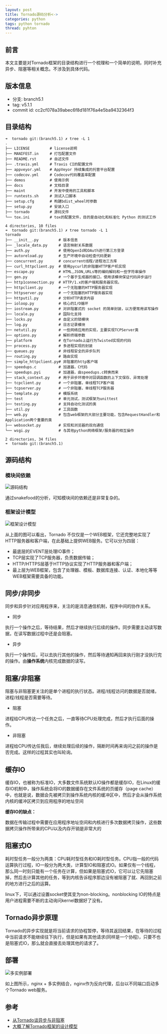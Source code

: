 ```yaml
---
layout: post
title: Tornado源码分析<->
categories: python
tags: python tornado
thread: pyhton
---
```

## 前言
本文主要是对Tornado框架的目录结构进行一个梳理和一个简单的说明，同时补充异步、阻塞等相关概念。不涉及到具体代码。

## 版本信息
* 分支: branch5.1
* tag: v5.1.1
* commit id: cc2cf078a39abec6f8d181f76a4e5ba9432364f3

## 目录结构
```text
➜  tornado git:(branch5.1) ✗ tree -L 1
.
├── LICENSE         # license说明
├── MANIFEST.in     # 打包配置文件
├── README.rst      # 自述文件
├── .travis.yml     # Travis CI的配置文件
├── appveyor.yml    # AppVeyor 持续集成的托管平台配置
├── codecov.yml     # Codecov代码覆盖率配置 
├── demos           # 使用示例
├── docs            # 文档目录
├── maint           # 开发中使用的工具和脚本
├── runtests.sh     # 测试入口脚本
├── setup.cfg       # 构建bdist_wheel时参数
├── setup.py        # 安装入口
├── tornado         # 源码文件
└── tox.ini         # tox的配置文件，目的是自动化和标准化 Python 的测试工作

4 directories, 10 files
➜  tornado git:(branch5.1) ✗ tree tornado -L 1
tornado
├── __init__.py         # 版本信息
├── _locale_data.py     # 语言映射关系数据
├── auth.py             # 使用OpenId和OAuth进行第三方登录
├── autoreload.py       # 生产环境中自动检查代码更新
├── concurrent.py       # concurrent线程/进程池三方库
├── curl_httpclient.py  # 使用pycurl的非阻塞HTTP客户机实现
├── escape.py           # HTML,JSON,URLs等的编码解码和一些字符串操作
├── gen.py              # 一个基于生成器的接口，使用该模块保证代码异步运行
├── http1connection.py  # HTTP/1.x的客户端和服务器实现。
├── httpclient.py       # 一个无阻塞的HTTP服务器实现
├── httpserver.py       # 一个无阻塞的HTTP服务器实现
├── httputil.py         # 分析HTTP请求内容
├── ioloop.py           # 核心的I/O循环
├── iostream.py         # 对非阻塞式的 socket 的简单封装，以方便常用读写操作
├── locale.py           # 国际化支持
├── locks.py            # 自定义的锁模块
├── log.py              # 日志记录模块
├── netutil.py          # 一些网络应用的实现，主要实现TCPServer类
├── options.py          # 解析终端参数
├── platform            # 在Tornado上运行为Twisted实现的代码
├── process.py          # 多进程实现的封装
├── queues.py           # 非线程安全的异步队列
├── routing.py          # 路由实现
├── simple_httpclient.py# 非阻塞的http客户端
├── speedups.c          # 加速器，C代码
├── speedups.pyi        # 加速器，由speedups.c转换而来
├── stack_context.py    # 用于异步环境中对回调函数的上下文保存、异常处理
├── tcpclient.py        # 一个非阻塞，单线程TCP客户端
├── tcpserver.py        # 一个非阻塞，单线程TCP服务器
├── template.py         # 模版系统
├── test                # 单元测试，测试框架为unittest
├── testing.py          # 支持自动化测试的类
├── util.py             # 工具函数
├── web.py              # 包含web框架的大部分主要功能，包含RequestHandler和Application两个重要的类
├── websocket.py        # 实现和浏览器的双向通信
└── wsgi.py             # 与其他python网络框架/服务器的相互操作

2 directories, 34 files
➜  tornado git:(branch5.1)
```

## 源码结构

### 模块间依赖

![源码结构](/static/images/tornado/source_structure.jpg)

通过snakefood的分析，可知模块间的依赖还是非常复杂的。

### 框架设计模型

![框架设计模型](/static/images/tornado/tornado.png)

从上面的图可以看出，Tornado 不仅仅是一个WEB框架，它还完整地实现了HTTP服务器和客户端，在此基础上提供WEB服务。它可以分为四层：

* 最底层的EVENT层处理IO事件；
* TCP层实现了TCP服务器，负责数据传输；
* HTTP/HTTPS层基于HTTP协议实现了HTTP服务器和客户端；
* 最上层为WEB框架，包含了处理器、模板、数据库连接、认证、本地化等等WEB框架需要具备的功能。

## 同步/非同步

同步和异步针对应用程序来，关注的是消息通信机制，程序中间的协作关系。

* 同步

执行一个操作之后，等待结果，然后才继续执行后续的操作。同步需要主动读写数据，在读写数据过程中还是会阻塞。

* 异步

执行一个操作后，可以去执行其他的操作，然后等待通知再回来执行刚才没执行完的操作。由**操作系统**内核完成数据的读写。

## 阻塞/非阻塞

阻塞与非阻塞更关注的是单个进程的执行状态。进程/线程访问的数据是否就绪，进程/线程是否需要等待。

* 阻塞

进程给CPU传达一个任务之后，一直等待CPU处理完成，然后才执行后面的操作。

* 非阻塞

进程给CPU传达任我后，继续处理后续的操作，隔断时间再来询问之前的操作是否完成。这样的过程其实也叫轮询。

## 缓存IO

缓存IO，也被称为标准IO，大多数文件系统默认IO操作都是缓存IO，在Linux的缓存IO机制中，操作系统会将IO的数据缓存在文件系统的页缓存（page cache）中，也就是说，数据会先被拷贝到操作系统内核的缓冲区中，然后才会从操作系统内核的缓冲区拷贝到应用程序的地址空间

**缓存IO的缺点：**

数据在传输过程中需要在应用程序地址空间和内核进行多次数据拷贝操作，这些数据拷贝操作所带来的CPU以及内存开销是非常大的

## 阻塞式IO
耗时型任务一般分为两类：CPU耗时型任务和IO耗时型任务。CPU指一般的代码运算执行过程，IO一般分为两大类，计算型IO和阻塞式IO。如果仅有一个线程，那么同一时刻只能有一个任务在计算，但如果是阻塞式IO，它可以让它先阻塞掉，然后去计算其他的任务，等到内核告诉程序那边没有被阻塞了就、再回到之前的地方进行之后的运算。

linux下，可以通过设置socket使其变为non-blocking。nonblocking IO的特点是用户进程需要不断的主动询问kernel数据好了没有。

## Tornado异步原理
Tornado的异步实现就是将当前请求的协程暂停，等待其返回结果，在等待的过程中当前请求不能继续往下执行，但是如果有其他请求(同样是一个协程)，只要不也是阻塞式IO，那么就会直接去处理其他的请求了。

## 部署
![多实例部署](/static/images/tornado/deploy.jpg)

如上图所示，nginx + 多实例结合，nginx作为反向代理，后台以不同端口启动多个Tornado web服务。

## 参考
* [从Tornado谈异步与非阻塞](https://haofly.net/tornado-asynchronous/)
* [大概了解Tornado框架的设计模型](https://blog.csdn.net/weiwangchao_/article/details/79972379)
